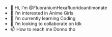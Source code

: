 - 👋 Hi, I’m @FluoraniumHexafluoridoantimonate
- 👀 I’m interested in Anime Girls 
- 🌱 I’m currently learning Coding
- 💞️ I’m looking to collaborate on Idk
- 📫 How to reach me Donno tho

<!---
FluoraniumHexafluoridoantimonate is a ✨ special ✨ repository because its `README.md` (this file) appears on your GitHub profile.
You can click the Preview link to take a look at your changes.
Github: https://github.com/FluoraniumHexafluoridoantimonate
Discord: WDYM#1272
---!>
